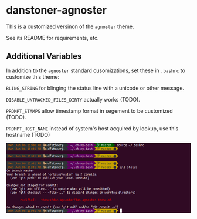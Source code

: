# danstoner-agnoster

This is a customized versinon of the `agnoster` theme.

See its README for requirements, etc.


## Additional Variables


In addition to the `agnoster` standard cusomizations, set these in `.bashrc` to customize this theme:

`BLING_STRING` for blinging the status line with a unicode or other message.

`DISABLE_UNTRACKED_FILES_DIRTY` actually works (TODO).

`PROMPT_STAMPS` allow timestamp format in segement to be customized (TODO).

`PROMPT_HOST_NAME` instead of system's host acquired by lookup, use this hostname (TODO)

![ScreenShot](danstoner-agnoster-bash-sshot.png)